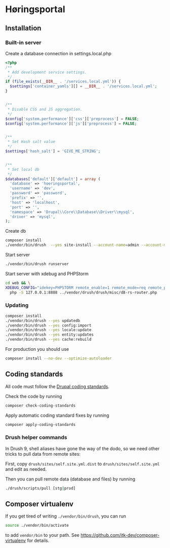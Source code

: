 # Høringsportal

## Installation

### Built-in server

Create a database connection in settings.local.php
```php
<?php
/**
 * Add development service settings.
 */
if (file_exists(__DIR__ . '/services.local.yml')) {
  $settings['container_yamls'][] = __DIR__ . '/services.local.yml';
}


/**
 * Disable CSS and JS aggregation.
 */
$config['system.performance']['css']['preprocess'] = FALSE;
$config['system.performance']['js']['preprocess'] = FALSE;


/**
 * Set Hash salt value
 */
$settings['hash_salt'] = 'GIVE_ME_STRING';


/**
 * Set local db
 */
$databases['default']['default'] = array (
  'database' => 'hoeringsportal',
  'username' => 'dev',
  'password' => 'password',
  'prefix' => '',
  'host' => 'localhost',
  'port' => '',
  'namespace' => 'Drupal\\Core\\Database\\Driver\\mysql',
  'driver' => 'mysql',
);
```

Create db
```sh
composer install
./vendor/bin/drush  --yes site-install --account-name=admin --account-mail=admin@example.com --config-dir=$PWD/config/sync
```

Start server
```sh
./vendor/bin/drush runserver
```

Start server with xdebug and PHPStorm
```sh
cd web && \
XDEBUG_CONFIG="idekey=PHPSTORM remote_enable=1 remote_mode=req remote_port=9000 remote_host=127.0.0.1 remote_connect_back=0" \
  php -S 127.0.0.1:8888 ../vendor/drush/drush/misc/d8-rs-router.php
```


### Updating

```sh
composer install
./vendor/bin/drush --yes updatedb
./vendor/bin/drush --yes config:import
./vendor/bin/drush --yes locale:update
./vendor/bin/drush --yes entity:updates
./vendor/bin/drush --yes cache:rebuild
```

For production you should use

```sh
composer install --no-dev --optimize-autoloader
```

## Coding standards

All code must follow the [Drupal coding standards](https://www.drupal.org/docs/develop/standards).

Check the code by running

```sh
composer check-coding-standards
```

Apply automatic coding standard fixes by running

```sh
composer apply-coding-standards
```

### Drush helper commands

In Drush 9, shell aliases have gone the way of the dodo, so we need other tricks to pull data from remote sites:

First, copy `drush/sites/self.site.yml.dist` to `drush/sites/self.site.yml` and edit as needed.

Then you can pull remote data (database and files) by running

```sh
./drush/scripts/pull [stg|prod]
```

## Composer virtualenv

If you get tired of writing `./vendor/bin/drush`, you can run

```sh
source ./vendor/bin/activate
```

to add `vendor/bin` to your path. See
https://github.com/itk-dev/composer-virtualenv for details.
